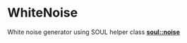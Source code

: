# WhiteNoise  
White noise generator using SOUL helper class [**soul::noise**](https://github.com/soul-lang/SOUL/blob/master/source/modules/soul_core/library/soul_library_noise.h)
